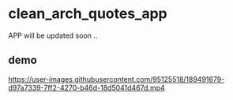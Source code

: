 # clean_arch_quotes_app

APP will be updated soon ..

## demo 



https://user-images.githubusercontent.com/95125518/189491679-d97a7339-7ff2-4270-b46d-18d5041d467d.mp4
